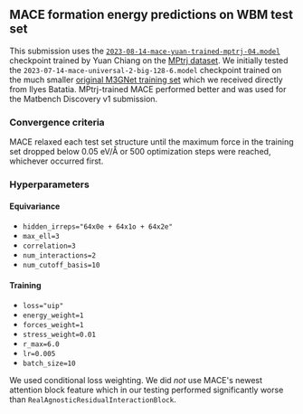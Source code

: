 ## MACE formation energy predictions on WBM test set

This submission uses the [`2023-08-14-mace-yuan-trained-mptrj-04.model`](https://figshare.com/ndownloader/files/42374049) checkpoint trained by Yuan Chiang on the [MPtrj dataset](https://figshare.com/articles/dataset/23713842).
We initially tested the `2023-07-14-mace-universal-2-big-128-6.model` checkpoint trained on the much smaller [original M3GNet training set](https://figshare.com/articles/dataset/MPF_2021_2_8/19470599) which we received directly from Ilyes Batatia. MPtrj-trained MACE performed better and was used for the Matbench Discovery v1 submission.

### Convergence criteria

MACE relaxed each test set structure until the maximum force in the training set dropped below 0.05 eV/Å or 500 optimization steps were reached, whichever occurred first.

### Hyperparameters

#### Equivariance

- `hidden_irreps="64x0e + 64x1o + 64x2e"`
- `max_ell=3`
- `correlation=3`
- `num_interactions=2`
- `num_cutoff_basis=10`

#### Training

- `loss="uip"`
- `energy_weight=1`
- `forces_weight=1`
- `stress_weight=0.01`
- `r_max=6.0`
- `lr=0.005`
- `batch_size=10`

We used conditional loss weighting. We did _not_ use MACE's newest attention block feature which in our testing performed significantly worse than `RealAgnosticResidualInteractionBlock`.
